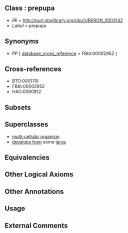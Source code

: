 
## Class : prepupa

 * *IRI* = http://purl.obolibrary.org/obo/UBERON_0003142
 * *Label* = prepupa

## Synonyms

 * PP [ [database_cross_reference](../../ef/oboInOwl#hasDbXref.md) = FBbt:00002952 ]

## Cross-references

 * BTO:0001110
 * FBbt:00002952
 * HAO:0000812

## Subsets


## Superclasses

 * [multi-cellular organism](../../UBERON/68/UBERON_0000468.md)
 * [develops from](../../RO/02/RO_0002202.md) some [larva](../../UBERON/48/UBERON_0002548.md)

## Equivalencies


## Other Logical Axioms


## Other Annotations


## Usage


## External Comments


